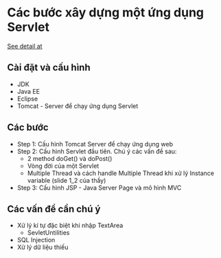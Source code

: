 # Các bước xây dựng một ứng dụng Servlet
[See detail at]('https://o7planning.org/vi/10169/huong-dan-lap-trinh-java-servlet#a721558')
## Cài đặt và cấu hình
- JDK
- Java EE
- Eclipse
- Tomcat - Server để chạy ứng dụng Servlet

## Các bước
- Step 1: Cấu hình Tomcat Server để chạy ứng dụng web
- Step 2: Cấu hình Servlet đầu tiên. Chú ý các vấn đề sau:
    - 2 method doGet() và doPost()
    - Vòng đời của một Servlet
    - Multiple Thread và cách handle Multiple Thread khi xử lý Instance variable (slide 1_2 của thầy)
- Step 3: Cấu hình JSP - Java Server Page và mô hình MVC

## Các vấn đề cần chú ý
- Xử lý kí tự đặc biệt khi nhập TextArea
    - SevletUntilities
- SQL Injection
- Xử lý dữ liệu thiếu